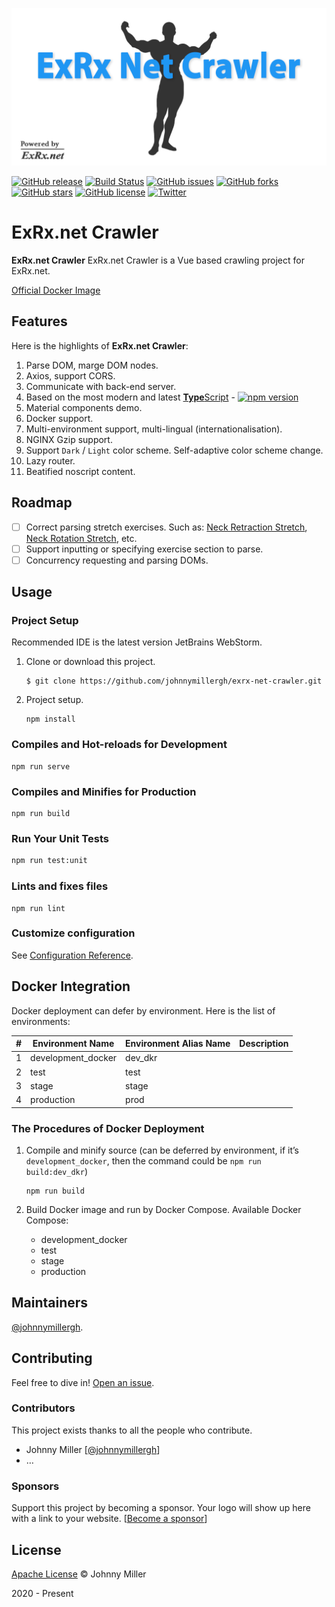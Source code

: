 ![ExRx Net Crawler Feature Graphics](https://raw.githubusercontent.com/johnnymillergh/MaterialLibrary/master/exrx-net-crawler/exrx-net-crawler-social-image.png)

[![GitHub release](https://img.shields.io/github/release/johnnymillergh/exrx-net-crawler.svg)](https://github.com/johnnymillergh/exrx-net-crawler/releases)
[![Build Status](https://travis-ci.com/johnnymillergh/exrx-net-crawler.svg?branch=master)](https://travis-ci.com/johnnymillergh/typescript-playground)
[![GitHub issues](https://img.shields.io/github/issues/johnnymillergh/exrx-net-crawler)](https://github.com/johnnymillergh/exrx-net-crawler/issues)
[![GitHub forks](https://img.shields.io/github/forks/johnnymillergh/exrx-net-crawler)](https://github.com/johnnymillergh/exrx-net-crawler/network)
[![GitHub stars](https://img.shields.io/github/stars/johnnymillergh/exrx-net-crawler)](https://github.com/johnnymillergh/exrx-net-crawler/stargazers)
[![GitHub license](https://img.shields.io/github/license/johnnymillergh/exrx-net-crawler)](https://github.com/johnnymillergh/exrx-net-crawler/blob/master/LICENSE)
[![Twitter](https://img.shields.io/twitter/url/https/github.com/johnnymillergh/exrx-net-crawler?style=social)](https://twitter.com/intent/tweet?text=Wow:&url=https%3A%2F%2Fgithub.com%2Fjohnnymillergh%2Fexrx-net-crawler)

# ExRx.net Crawler

**ExRx.net Crawler** ExRx.net Crawler is a Vue based crawling project for ExRx.net.

[Official Docker Image](https://hub.docker.com/r/ijohnnymiller/exrx-net-crawler-prod)

## Features

Here is the highlights of **ExRx.net Crawler**:

1. Parse DOM, marge DOM nodes.
2. Axios, support CORS.
3. Communicate with back-end server.
4. Based on the most modern and latest [**Type**Script](https://github.com/microsoft/TypeScript) - [![npm version](https://d25lcipzij17d.cloudfront.net/badge.svg?id=js&type=6&v=3.7.3&x2=0)](https://www.npmjs.com/package/typescript)
5. Material components demo.
6. Docker support.
7. Multi-environment support, multi-lingual (internationalisation).
8. NGINX Gzip support.
9. Support `Dark` / `Light` color scheme. Self-adaptive color scheme change.
10. Lazy router.
11. Beatified noscript content.

## Roadmap

- [ ] Correct parsing stretch exercises. Such as: [Neck Retraction Stretch](https://exrx.net/Stretches/Sternocleidomastoid/NeckRetraction), [Neck Rotation Stretch](https://exrx.net/Stretches/Sternocleidomastoid/NeckRotation), etc.
- [ ] Support inputting or specifying exercise section to parse.
- [ ] Concurrency requesting and parsing DOMs.

## Usage

### Project Setup

Recommended IDE is the latest version JetBrains WebStorm.

1. Clone or download this project.

   ```shell
   $ git clone https://github.com/johnnymillergh/exrx-net-crawler.git
   ```

2. Project setup.

   ```shell
   npm install
   ```

### Compiles and Hot-reloads for Development

   ```shell
npm run serve
   ```

### Compiles and Minifies for Production

```shell
npm run build
```

### Run Your Unit Tests

```sh
npm run test:unit
```

### Lints and fixes files

```shell
npm run lint
```

### Customize configuration

See [Configuration Reference](https://cli.vuejs.org/config/).

## Docker Integration

Docker deployment can defer by environment. Here is the list of environments:

| #    | Environment Name   | Environment Alias Name | Description |
| ---- | ------------------ | ---------------------- | ----------- |
| 1    | development_docker | dev_dkr                |             |
| 2    | test               | test                   |             |
| 3    | stage              | stage                  |             |
| 4    | production         | prod                   |             |

### The Procedures of Docker Deployment

1. Compile and minify source (can be deferred by environment, if it’s `development_docker`, then the command could be `npm run build:dev_dkr`)

   ```shell
   npm run build
   ```

2. Build Docker image and run by Docker Compose. Available Docker Compose:

   - development_docker
   - test
   - stage
   - production

## Maintainers

[@johnnymillergh](https://github.com/johnnymillergh).

## Contributing

Feel free to dive in! [Open an issue](https://github.com/johnnymillergh/exrx-net-crawler/issues/new).

### Contributors

This project exists thanks to all the people who contribute. 

- Johnny Miller [[@johnnymillergh](https://github.com/johnnymillergh)]
- …


### Sponsors

Support this project by becoming a sponsor. Your logo will show up here with a link to your website. [[Become a sponsor](https://github.com/johnnymillergh)]

## License

[Apache License](https://github.com/johnnymillergh/exrx-net-crawler/blob/master/LICENSE) © Johnny Miller

2020 - Present



